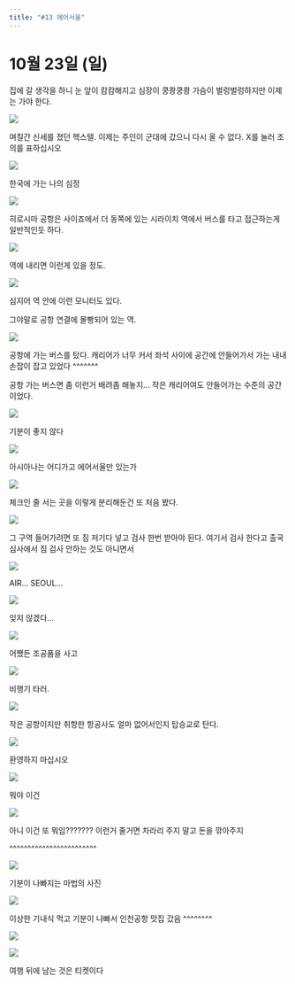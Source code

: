 ```yaml
---
title: "#13 에어서울"
---
```


# 10월 23일 (일)

집에 갈 생각을 하니 눈 앞이 캄캄해지고 심장이 쿵쾅쿵쾅 가슴이 벌렁벌렁하지만 이제는 가야 한다.

![](/photos/161015-japan/13_01.jpg)

며칠간 신세를 졌던 헥스텔.
이제는 주인이 군대에 갔으니 다시 올 수 없다.
X를 눌러 조의를 표하십시오

![](/photos/161015-japan/13_02.jpg)

한국에 가는 나의 심정

![](/photos/161015-japan/13_03.jpg)

히로시마 공항은 사이죠에서 더 동쪽에 있는 시라이치 역에서 버스를 타고 접근하는게 일반적인듯 하다.

![](/photos/161015-japan/13_04.jpg)

역에 내리면 이런게 있을 정도.

![](/photos/161015-japan/13_05.jpg)

심지어 역 안에 이런 모니터도 있다.

그야말로 공항 연결에 몰빵되어 있는 역.

![](/photos/161015-japan/13_06.jpg)

공항에 가는 버스를 탔다.
캐리어가 너무 커서 좌석 사이에 공간에 안들어가서 가는 내내 손잡이 잡고 있었다 ^^^^^^^

공항 가는 버스면 좀 이런거 배려좀 해놓지... 작은 캐리어여도 안들어가는 수준의 공간이었다.

![](/photos/161015-japan/13_07.jpg)

기분이 좋지 않다

![](/photos/161015-japan/13_08.jpg)

아시아나는 어디가고 에어서울만 있는가

![](/photos/161015-japan/13_09.jpg)

체크인 줄 서는 곳을 이렇게 분리해둔건 또 처음 봤다.

![](/photos/161015-japan/13_10.jpg)

그 구역 들어가려면 또 짐 저기다 넣고 검사 한번 받아야 된다.
여기서 검사 한다고 출국심사에서 짐 검사 안하는 것도 아니면서

![](/photos/161015-japan/13_11.jpg)

AIR... SEOUL...

![](/photos/161015-japan/13_12.jpg)

잊지 않겠다...

![](/photos/161015-japan/13_13.jpg)

어쨌든 조공품을 사고

![](/photos/161015-japan/13_14.jpg)

비행기 타러.

![](/photos/161015-japan/13_15.jpg)

작은 공항이지만 취항한 항공사도 얼마 없어서인지 탑승교로 탄다.

![](/photos/161015-japan/13_16.jpg)

환영하지 마십시오

![](/photos/161015-japan/13_17.jpg)

뭐야 이건

![](/photos/161015-japan/13_18.jpg)

아니 이건 또 뭐임???????
이런거 줄거면 차라리 주지 말고 돈을 깎아주지

^^^^^^^^^^^^^^^^^^^^^^^^

![](/photos/161015-japan/13_19.jpg)

기분이 나빠지는 마법의 사진

![](/photos/161015-japan/13_20.jpg)

이상한 기내식 먹고 기분이 나빠서 인천공항 맛집 갔음 ^^^^^^^^

![](/photos/161015-japan/13_21.jpg)

![](/photos/161015-japan/13_22.jpg)

여행 뒤에 남는 것은 티켓이다
